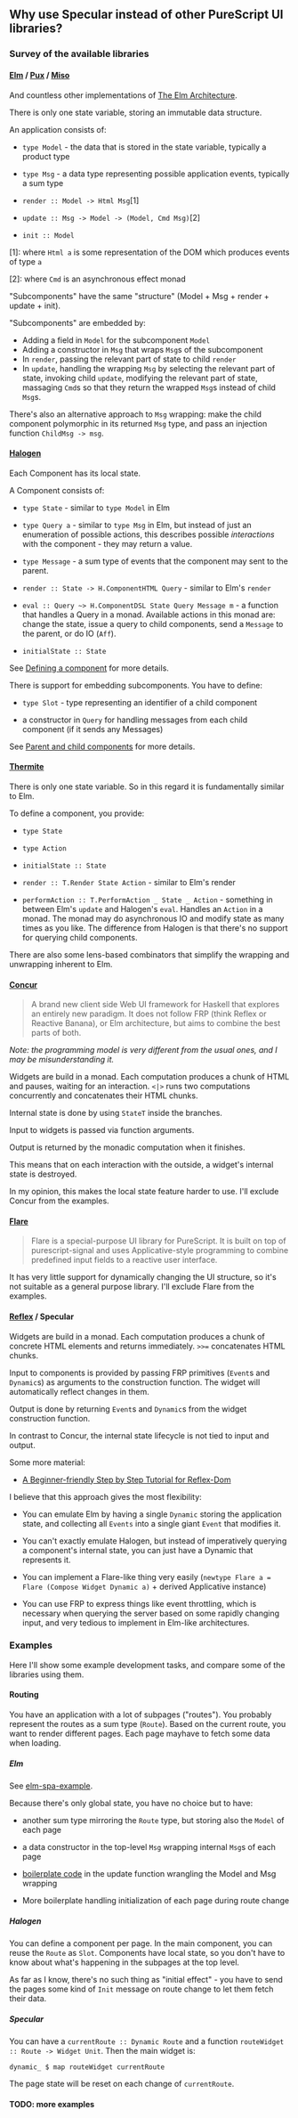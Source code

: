 ## Why use Specular instead of other PureScript UI libraries?

### Survey of the available libraries

#### [Elm][elm] / [Pux][pux] / [Miso][miso]

And countless other implementations of
[The Elm Architecture](https://guide.elm-lang.org/architecture/).

There is only one state variable, storing an immutable data structure.

An application consists of:

- `type Model` - the data that is stored in the state variable, typically a
     product type

- `type Msg` - a data type representing possible application events, typically
     a sum type

- `render :: Model -> Html Msg`\[1\]

- `update :: Msg -> Model -> (Model, Cmd Msg)`\[2\]

- `init :: Model`

\[1\]: where `Html a` is some representation of the DOM which produces events of type `a`

\[2\]: where `Cmd` is an asynchronous effect monad

"Subcomponents" have the same "structure" (Model + Msg + render + update + init).

"Subcomponents" are embedded by:

- Adding a field in `Model` for the subcomponent `Model`
- Adding a constructor in `Msg` that wraps `Msg`s of the subcomponent
- In `render`, passing the relevant part of state to child `render`
- In `update`, handling the wrapping `Msg` by selecting the relevant part of
  state, invoking child `update`, modifying the relevant part of state,
  massaging `Cmd`s so that they return the wrapped `Msg`s instead of child
  `Msg`s.

There's also an alternative approach to `Msg` wrapping: make the child component
polymorphic in its returned `Msg` type, and pass an injection function
`ChildMsg -> msg`.

[elm]: http://elm-lang.org/
[pux]: http://purescript-pux.org/
[miso]: https://haskell-miso.org/

#### [Halogen](https://github.com/slamdata/purescript-halogen)

Each Component has its local state.

A Component consists of:

- `type State` - similar to `type Model` in Elm

- `type Query a` - similar to `type Msg` in Elm, but instead of just an
    enumeration of possible actions, this describes possible _interactions_ with
    the component - they may return a value.

- `type Message` - a sum type of events that the component may sent to the
  parent.

- `render :: State -> H.ComponentHTML Query` - similar to Elm's `render`

- `eval :: Query ~> H.ComponentDSL State Query Message m` - a function that
  handles a Query in a monad. Available actions in this monad are: change the
  state, issue a query to child components, send a `Message` to the parent, or
  do IO (`Aff`).

- `initialState :: State`

See [Defining a component](https://github.com/slamdata/purescript-halogen/blob/master/docs/2%20-%20Defining%20a%20component.md) for more details.

There is support for embedding subcomponents. You have to define:

- `type Slot` - type representing an identifier of a child component

- a constructor in `Query` for handling messages from each child component (if
  it sends any Messages)

See [Parent and child components](https://github.com/slamdata/purescript-halogen/blob/master/docs/5%20-%20Parent%20and%20child%20components.md) for more details.

#### [Thermite](https://github.com/paf31/purescript-thermite)

There is only one state variable. So in this regard it is fundamentally similar
to Elm.

To define a component, you provide:

- `type State`

- `type Action`

- `initialState :: State`

- `render :: T.Render State Action` - similar to Elm's render

- `performAction :: T.PerformAction _ State _ Action` - something in between
  Elm's `update` and Halogen's `eval`. Handles an `Action` in a monad. The monad
  may do asynchronous IO and modify state as many times as you like. The
  difference from Halogen is that there's no support for querying child
  components.

There are also some lens-based combinators that simplify the wrapping and
unwrapping inherent to Elm.

#### [Concur](https://github.com/ajnsit/concur)

> A brand new client side Web UI framework for Haskell that explores an entirely
> new paradigm. It does not follow FRP (think Reflex or Reactive Banana), or Elm
> architecture, but aims to combine the best parts of both.

_Note: the programming model is very different from the usual ones, and I may be
misunderstanding it._

Widgets are build in a monad. Each computation produces a chunk of HTML and
pauses, waiting for an interaction. `<|>` runs two computations concurrently and
concatenates their HTML chunks.

Internal state is done by using `StateT` inside the branches.

Input to widgets is passed via function arguments.

Output is returned by the monadic computation when it finishes.

This means that on each interaction with the outside, a widget's internal state
is destroyed.

In my opinion, this makes the local state feature harder to use. I'll exclude
Concur from the examples.

#### [Flare](https://github.com/sharkdp/purescript-flare)

> Flare is a special-purpose UI library for PureScript. It is built on top of
> purescript-signal and uses Applicative-style programming to combine predefined
> input fields to a reactive user interface.

It has very little support for dynamically changing the UI structure, so it's
not suitable as a general purpose library. I'll exclude Flare from the examples.

#### [Reflex](https://github.com/reflex-frp/reflex) / Specular

Widgets are build in a monad. Each computation produces a chunk of concrete HTML
elements and returns immediately. `>>=` concatenates HTML chunks.

Input to components is provided by passing FRP primitives (`Event`s and
`Dynamic`s) as arguments to the construction function. The widget will
automatically reflect changes in them.

Output is done by returning `Event`s and `Dynamic`s from the widget construction
function.

In contrast to Concur, the internal state lifecycle is not tied to input and
output.

Some more material:

- [A Beginner-friendly Step by Step Tutorial for Reflex-Dom](https://github.com/hansroland/reflex-dom-inbits/blob/master/tutorial.md)

I believe that this approach gives the most flexibility:

- You can emulate Elm by having a single `Dynamic` storing the application
  state, and collecting all `Events` into a single giant `Event` that modifies
  it.

- You can't exactly emulate Halogen, but instead of imperatively querying a
  component's internal state, you can just have a Dynamic that represents it.

- You can implement a Flare-like thing very easily
    (`newtype Flare a = Flare (Compose Widget Dynamic a)` + derived Applicative
    instance)

- You can use FRP to express things like event throttling, which is necessary
  when querying the server based on some rapidly changing input, and very
  tedious to implement in Elm-like architectures.

### Examples

Here I'll show some example development tasks, and compare some of the libraries
using them.

#### Routing

You have an application with a lot of subpages ("routes"). You probably
represent the routes as a sum type (`Route`). Based on the current route, you want to
render different pages. Each page mayhave to fetch some data when loading.

##### Elm

See [elm-spa-example](https://github.com/rtfeldman/elm-spa-example/blob/master/src/Main.elm).

Because there's only global state, you have no choice but to have:

- another sum type mirroring the `Route` type, but storing also the `Model` of each page

- a data constructor in the top-level `Msg` wrapping internal `Msg`s of each
  page

- [boilerplate code](https://github.com/rtfeldman/elm-spa-example/blob/28d9288c7a67cf53bb628acfba79689bc5516509/src/Main.elm#L400)
  in the update function wrangling the Model and Msg wrapping

- More boilerplate handling initialization of each page during route change

##### Halogen

You can define a component per page. In the main component, you can reuse the
`Route` as `Slot`. Components have local state, so you don't have to know about
what's happening in the subpages at the top level.

As far as I know, there's no such thing as "initial effect" - you have to send
the pages some kind of `Init` message on route change to let them fetch their
data.

##### Specular

You can have a `currentRoute :: Dynamic Route` and a function `routeWidget ::
Route -> Widget Unit`. Then the main widget is:

```
dynamic_ $ map routeWidget currentRoute
```

The page state will be reset on each change of `currentRoute`.

#### TODO: more examples
